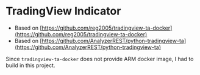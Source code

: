 # TradingView Indicator

- Based on
  [https://github.com/reg2005/tradingview-ta-docker](https://github.com/reg2005/tradingview-ta-docker)
- Based on
  [https://github.com/AnalyzerREST/python-tradingview-ta](https://github.com/AnalyzerREST/python-tradingview-ta)

Since `tradingview-ta-docker` does not provide ARM docker image, I had to build
in this project.
